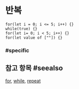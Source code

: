 # 반복

```cards
for(let i = 0; i <= 5; i++) {}
while(true) {}
for(let i= 0; i < 5; i++) {}
for(let value of [""]) {}
```

### #specific

## 참고 항목 #seealso

[for](/blocks/loops/for), [while](/blocks/loops/while), [repeat](/blocks/loops/repeat)